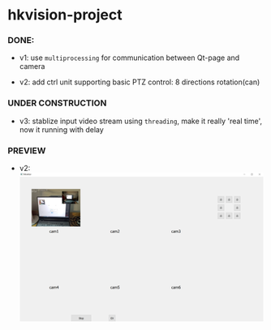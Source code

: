 # hkvision-project
### DONE:
+ v1: use `multiprocessing` for communication between Qt-page and camera

+ v2: add ctrl unit supporting basic PTZ control: 8 directions rotation(can)

### UNDER CONSTRUCTION

+ v3: stablize input video stream using `threading`, make it really 'real time', now it running with delay

### PREVIEW 
+ v2: ![local](preview/v2.png) 